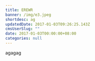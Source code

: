 ```yaml
---
title: EREWR
banner: /img/e3.jpeg
shortdesc: ag
updatedDate: 2017-01-03T09:26:25.143Z
cmsUserSlug: ""
date: 2017-01-03T00:00:00+08:00
categories: null
---
```


agagag